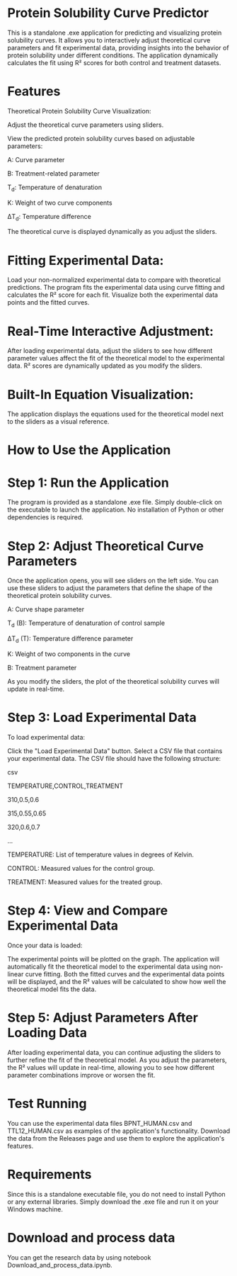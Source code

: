 # Protein Solubility Curve Predictor
This is a standalone .exe application for predicting and visualizing protein solubility curves. It allows you to interactively adjust theoretical curve parameters and fit experimental data, providing insights into the behavior of protein solubility under different conditions. The application dynamically calculates the fit using R² scores for both control and treatment datasets.

# Features
Theoretical Protein Solubility Curve Visualization:

Adjust the theoretical curve parameters using sliders.

View the predicted protein solubility curves based on adjustable parameters:

A: Curve parameter

B: Treatment-related parameter

T<sub>d</sub>: Temperature of denaturation

K: Weight of two curve components

ΔT<sub>d</sub>: Temperature difference

The theoretical curve is displayed dynamically as you adjust the sliders.
# Fitting Experimental Data:

Load your non-normalized experimental data to compare with theoretical predictions.
The program fits the experimental data using curve fitting and calculates the R² score for each fit.
Visualize both the experimental data points and the fitted curves.
# Real-Time Interactive Adjustment:

After loading experimental data, adjust the sliders to see how different parameter values affect the fit of the theoretical model to the experimental data.
R² scores are dynamically updated as you modify the sliders.

# Built-In Equation Visualization:

The application displays the equations used for the theoretical model next to the sliders as a visual reference.
# How to Use the Application
# Step 1: Run the Application
The program is provided as a standalone .exe file. Simply double-click on the executable to launch the application. No installation of Python or other dependencies is required.

# Step 2: Adjust Theoretical Curve Parameters
Once the application opens, you will see sliders on the left side. You can use these sliders to adjust the parameters that define the shape of the theoretical protein solubility curves.

A: Curve shape parameter

T<sub>d</sub> (B): Temperature of denaturation of control sample

ΔT<sub>d</sub> (T): Temperature difference parameter

K: Weight of two components in the curve

B: Treatment parameter

As you modify the sliders, the plot of the theoretical solubility curves will update in real-time.

# Step 3: Load Experimental Data
To load experimental data:

Click the "Load Experimental Data" button.
Select a CSV file that contains your experimental data.
The CSV file should have the following structure:

csv

TEMPERATURE,CONTROL,TREATMENT

310,0.5,0.6

315,0.55,0.65

320,0.6,0.7

...

TEMPERATURE: List of temperature values in degrees of Kelvin.

CONTROL: Measured values for the control group.

TREATMENT: Measured values for the treated group.

# Step 4: View and Compare Experimental Data

Once your data is loaded:

The experimental points will be plotted on the graph.
The application will automatically fit the theoretical model to the experimental data using non-linear curve fitting.
Both the fitted curves and the experimental data points will be displayed, and the R² values will be calculated to show how well the theoretical model fits the data.

# Step 5: Adjust Parameters After Loading Data
After loading experimental data, you can continue adjusting the sliders to further refine the fit of the theoretical model. As you adjust the parameters, the R² values will update in real-time, allowing you to see how different parameter combinations improve or worsen the fit.

# Test Running
You can use the experimental data files BPNT_HUMAN.csv and TTL12_HUMAN.csv as examples of the application's functionality. Download the data from the Releases page and use them to explore the application's features.

# Requirements
Since this is a standalone executable file, you do not need to install Python or any external libraries. Simply download the .exe file and run it on your Windows machine.


# Download and process data
You can get the research data by using notebook Download_and_process_data.ipynb.
